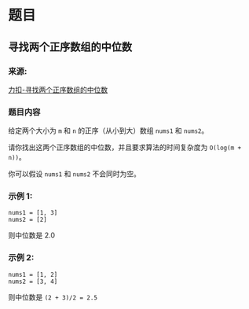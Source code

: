 # 题目

## 寻找两个正序数组的中位数

### 来源:

[力扣-寻找两个正序数组的中位数](https://leetcode-cn.com/problems/median-of-two-sorted-arrays/)

### 题目内容

给定两个大小为 `m` 和 `n` 的正序（从小到大）数组 `nums1` 和 `nums2`。

请你找出这两个正序数组的中位数，并且要求算法的时间复杂度为 `O(log(m + n))`。

你可以假设 `nums1` 和 `nums2` 不会同时为空。

### 示例 1:

```plaintext
nums1 = [1, 3]
nums2 = [2]
```

则中位数是 2.0

### 示例 2:

```plaintext
nums1 = [1, 2]
nums2 = [3, 4]
```

则中位数是 `(2 + 3)/2 = 2.5`
